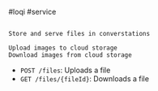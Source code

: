 #loqi #service 

```

Store and serve files in converstations

Upload images to cloud storage
Download images from cloud storage

```

-   `POST /files`: Uploads a file
-   `GET /files/{fileId}`: Downloads a file